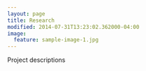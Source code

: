 ```yaml
---
layout: page
title: Research
modified: 2014-07-31T13:23:02.362000-04:00
image:
  feature: sample-image-1.jpg
---
```


Project descriptions
